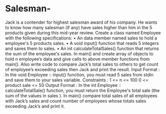 # Salesman-

Jack is a contender for highest salesman award of his company. He wants to know how
many salesman (if any) have sales higher than him in the 5 products given during this
mid-year review.
Create a class named Employee with the following specifications:
• An data member named sales to hold a employee's 5 products sales.
• A void input() function that reads 5 integers and saves them to sales.
• An int calculateTotalSales() function that returns the sum of the employee's sales.
In main() and create array of objects to hold n employee’s data and give calls to above
member functions from main(). Also write code to compare Jack’s total sales to others to
get count of employee’s exceeding sales then Jack and print the result.
Input Format :
In the void Employee :: input() function, you must read 5 sales from stdin and save
them to your sales variable.
Constraints :
1 <= n <= 100
0 <= product sale <= 50
Output Format :
In the int Employee :: calculateTotalSale() function, you must return the Employee's
total sale (the sum of the values in sales ).
In main() compare total sales of all employees with Jack’s sales and count number of
employees whose totals sales exceeding Jack’s and print it.

